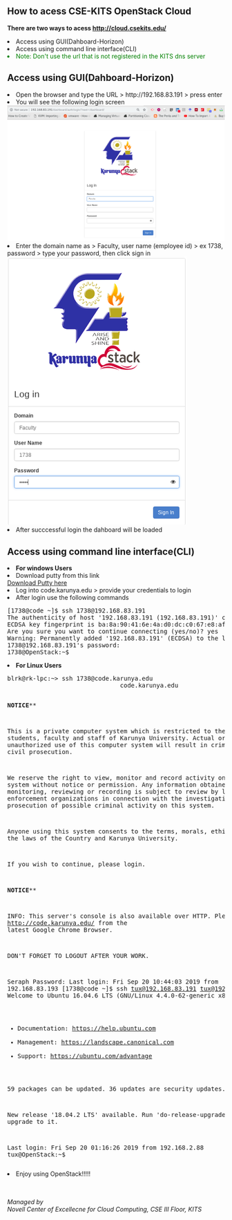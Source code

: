How to acess CSE-KITS OpenStack Cloud
---------------------------------
<b>There are two ways to acess http://cloud.csekits.edu/</b>
<li>Access using GUI(Dahboard-Horizon)</li>
<li>Access using command line interface(CLI)</li>
<li style="color: #008000">Note: Don't use the url that is not registered in the KITS dns server</li>

Access using GUI(Dahboard-Horizon)
-----------------------------------
<li>Open the browser and type the URL > http://192.168.83.191 > press enter</li>
<li>You will see the following login screen</li>
<img src="https://github.com/blrk/OpenStack-labs.io/blob/master/cloud.csekits.edu/img/Screenshot_2019-09-18_09-33-55.png"></img>
<li>Enter the domain name as > Faculty, user name (employee id) > ex 1738, password > type your password, then click sign in</li>
<img src="https://github.com/blrk/OpenStack-labs.io/blob/master/cloud.csekits.edu/img/Screenshot_2019-09-18_09-34-44.png"></img>
<li>After succcessful login the dahboard will be loaded</li>

Access using command line interface(CLI)
------------------------------------------
<li><b>For windows Users</b></li>
<li>Download putty from this link</li> <a href="http://ctc.karunya.edu/node/3">Download Putty here</a>
<li>Log into code.karunya.edu > provide your credentials to login</li>
<li>After login use the following commands</li>
<pre>
[1738@code ~]$ ssh 1738@192.168.83.191
The authenticity of host '192.168.83.191 (192.168.83.191)' can't be established.
ECDSA key fingerprint is ba:8a:90:41:6e:4a:d0:dc:c0:67:e8:af:97:38:d0:80.
Are you sure you want to continue connecting (yes/no)? yes
Warning: Permanently added '192.168.83.191' (ECDSA) to the list of known hosts.
1738@192.168.83.191's password: 
1738@OpenStack:~$ 
</pre>

<li><b>For Linux Users</b></li>
<pre>
blrk@rk-lpc:~> ssh 1738@code.karunya.edu
                               code.karunya.edu

************************************NOTICE**************************************

This is a private computer system which is restricted to the students, faculty 
and staff of Karunya University. Actual or attempted unauthorized use of this 
computer system will result in criminal and/or civil prosecution.

We reserve the right to view, monitor and record activity on the system without
notice or permission. Any information obtained by monitoring, reviewing or 
recording is subject to review by law enforcement organizations in connection 
with the investigation or prosecution of possible criminal activity on this 
system.

Anyone using this system consents to the terms, morals, ethics and the laws of 
the Country and Karunya University.

If you wish to continue, please login.

************************************NOTICE**************************************

INFO: This server's console is also available over HTTP. 
Please visit http://code.karunya.edu/ from the latest Google Chrome Browser.

DON'T FORGET TO LOGOUT AFTER YOUR WORK.

Seraph Password: 
Last login: Fri Sep 20 10:44:03 2019 from 192.168.83.193
[1738@code ~]$ ssh tux@192.168.83.191
tux@192.168.83.191's password: 
Welcome to Ubuntu 16.04.6 LTS (GNU/Linux 4.4.0-62-generic x86_64)

 * Documentation:  https://help.ubuntu.com
 * Management:     https://landscape.canonical.com
 * Support:        https://ubuntu.com/advantage

59 packages can be updated.
36 updates are security updates.

New release '18.04.2 LTS' available.
Run 'do-release-upgrade' to upgrade to it.


Last login: Fri Sep 20 01:16:26 2019 from 192.168.2.88
tux@OpenStack:~$ 
</pre>

<li>Enjoy using OpenStack!!!!!</li><br><br>

<i>Managed by <br>
Novell Center of Excellecne for Cloud Computing, CSE III Floor, KITS</i>

